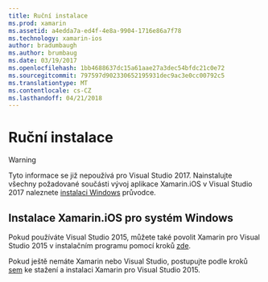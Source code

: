 ```yaml
---
title: Ruční instalace
ms.prod: xamarin
ms.assetid: a4edda7a-ed4f-4e8a-9904-1716e86a7f78
ms.technology: xamarin-ios
author: bradumbaugh
ms.author: brumbaug
ms.date: 03/19/2017
ms.openlocfilehash: 1bb4688637dc15a61aae27a3dec54bfdc21c0e72
ms.sourcegitcommit: 797597d902330652195931dec9ac3e0cc00792c5
ms.translationtype: MT
ms.contentlocale: cs-CZ
ms.lasthandoff: 04/21/2018
---
```

# <a name="manual-installation"></a>Ruční instalace

> [!WARNING]
> Tyto informace se již nepoužívá pro Visual Studio 2017. Nainstalujte všechny požadované součásti vývoj aplikace Xamarin.iOS v Visual Studio 2017 naleznete [instalaci Windows](~/ios/get-started/installation/windows/index.md#windowsinstallation) průvodce.

## <a name="install-xamarinios-for-windows"></a>Instalace Xamarin.iOS pro systém Windows

Pokud používáte Visual Studio 2015, můžete také povolit Xamarin pro Visual Studio 2015 v instalačním programu pomocí kroků [zde](https://msdn.microsoft.com/en-us/library/mt488769.aspx#Anchor_4).

Pokud ještě nemáte Xamarin nebo Visual Studio, postupujte podle kroků [sem](https://msdn.microsoft.com/en-us/library/mt613162.aspx) ke stažení a instalaci Xamarin pro Visual Studio 2015.
